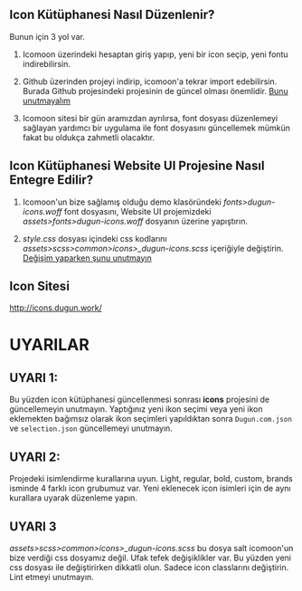 ﻿## **Icon Kütüphanesi Nasıl Düzenlenir?**
Bunun için 3 yol var. 
1. Icomoon üzerindeki hesaptan giriş yapıp, yeni bir icon seçip, yeni fontu indirebilirsin. 

2. Github üzerinden projeyi indirip, icomoon'a tekrar import edebilirsin. Burada Github projesindeki projesinin de güncel olması önemlidir. [Bunu unutmayalım](#uyari-1)

3. Icomoon sitesi bir gün aramızdan ayrılırsa, font dosyası düzenlemeyi sağlayan yardımcı bir uygulama ile font dosyasını güncellemek mümkün fakat bu oldukça zahmetli olacaktır.

## **Icon Kütüphanesi  Website UI Projesine Nasıl Entegre Edilir?**

1. Icomoon'un bize sağlamış olduğu demo klasöründeki *fonts>dugun-icons.woff* font dosyasını, Website UI projemizdeki *assets>fonts>dugun-icons.woff* dosyanın üzerine yapıştırın.

2. *style.css* dosyası içindeki css kodlarını *assets>scss>common>icons>_dugun-icons.scss* içeriğiyle değiştirin. [Değişim  yaparken şunu unutmayın](#uyari-3)

## **Icon Sitesi**

http://icons.dugun.work/

# UYARILAR

## UYARI 1:
Bu yüzden icon kütüphanesi güncellenmesi sonrası **icons** projesini de güncellemeyin unutmayın.
Yaptığınız yeni ikon seçimi veya yeni ikon eklemekten bağımsız olarak ikon seçimleri yapıldıktan sonra `Dugun.com.json` ve `selection.json` güncellemeyi unutmayın.
    
## UYARI 2:
 Projedeki isimlendirme kurallarına uyun. Light, regular, bold, custom, brands isminde 4 farklı icon grubumuz var. Yeni eklenecek icon isimleri için de aynı kurallara uyarak düzenleme yapın.
 
## UYARI 3
 *assets>scss>common>icons>_dugun-icons.scss* bu dosya salt icomoon'un bize verdiği css dosyamız değil. Ufak tefek değişiklikler var. Bu yüzden yeni css dosyası ile değiştirirken dikkatli olun. Sadece icon classlarını değiştirin. Lint etmeyi unutmayın.
